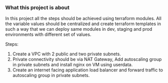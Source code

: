 ### What this project is about

In this project all the steps should be achieved using terraform modules. All the variable values should be centralized and create terraform templates in such a way that we can deploy same modules in dev, staging and prod environments with different set of values.


Steps:
1. Create a VPC with 2 public and two private subnets.
2. Private connectivity should be via NAT Gateway, Add autoscaling group in private subnets and install nginx on VM using userdata.
3. Create an internet facing application load balancer and forward traffic to autoscaling group in private subnets.